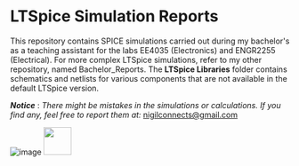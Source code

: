 # LTSpice Simulation Reports
This repository contains SPICE simulations carried out during my bachelor's as a teaching assistant for the labs EE4035 (Electronics) and ENGR2255 (Electrical). For more complex LTSpice simulations, refer to my other repository, named Bachelor_Reports. The **LTSpice Libraries** folder contains schematics and netlists for various components that are not available in the default LTSpice version.

**_Notice_** : _There might be mistakes in the simulations or calculations. If you find any, feel free to report them at:_ [nigilconnects@gmail.com](mailto:nigilconnects@gmail.com)

![image](https://github.com/user-attachments/assets/dfb9b8b0-85f7-4cac-8b64-5449955939f6)
<img src="https://github.com/favicon.ico](https://github.com/user-attachments/assets/dfb9b8b0-85f7-4cac-8b64-5449955939f6" width="50">


